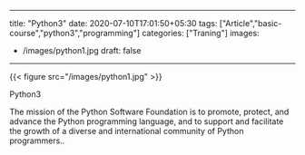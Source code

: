
---
title: "Python3"
date: 2020-07-10T17:01:50+05:30
tags: ["Article","basic-course","python3","programming"]
categories: ["Traning"]
images:
  - /images/python1.jpg
draft: false
---

{{< figure src="/images/python1.jpg" >}}

Python3

The mission of the Python Software Foundation is to promote, protect, and advance the Python programming language, and to support and facilitate the growth of a diverse and international community of Python programmers..


